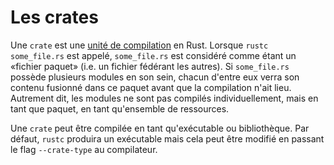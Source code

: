 # Les crates

Une `crate` est une [unité de compilation](https://www.techopedia.com/definition/23963/compilation-unit-programming "https://www.techopedia.com/definition/23963/compilation-unit-programming") en Rust. Lorsque `rustc some_file.rs` est appelé, `some_file.rs` est considéré comme étant un «fichier paquet» (i.e. un fichier fédérant les autres). Si `some_file.rs` possède plusieurs modules en son sein, chacun d'entre eux verra son contenu fusionné dans ce paquet avant que la compilation n'ait lieu. Autrement dit, les modules ne sont pas compilés individuellement, mais en tant que paquet, en tant qu'ensemble de ressources.

Une `crate` peut être compilée en tant qu'exécutable ou bibliothèque. Par défaut, `rustc` produira un exécutable mais cela peut être modifié en passant le flag `--crate-type` au compilateur.
